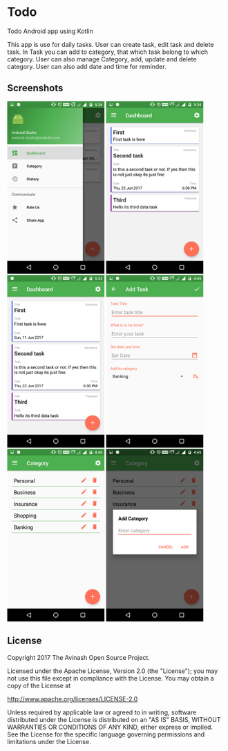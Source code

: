 # Todo
Todo Android app using Kotlin

This app is use for daily tasks. User can create task, edit task and delete task. In Task you can add to category, that which task belong to which category. User can also manage Category, add, update and delete category. User can also add date and time for reminder.

Screenshots
-------------

<img src="screenshort/Screenshot_20170609-173420.png" height="400" alt="Screenshot"/> <img src="screenshort/Screenshot_20170609-173410.png" height="400" alt="Screenshot"/> <img src="screenshort/Screenshot_20170609-173401.png" height="400" alt="Screenshot"/> <img src="screenshort/Screenshot_20170601-164524.png" height="400" alt="Screenshot"/> <img src="screenshort/Screenshot_20170601-164530.png" height="400" alt="Screenshot"/> <img src="screenshort/Screenshot_20170601-164535.png" height="400" alt="Screenshot"/> 

License
-------

Copyright 2017 The Avinash Open Source Project.

Licensed under the Apache License, Version 2.0 (the "License");
you may not use this file except in compliance with the License.
You may obtain a copy of the License at

http://www.apache.org/licenses/LICENSE-2.0

Unless required by applicable law or agreed to in writing, software
distributed under the License is distributed on an "AS IS" BASIS, WITHOUT
WARRANTIES OR CONDITIONS OF ANY KIND, either express or implied.  See the
License for the specific language governing permissions and limitations under
the License.

